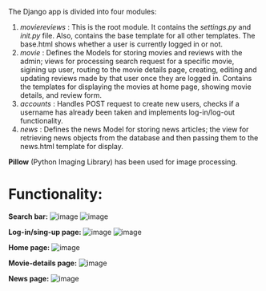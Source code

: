 The Django app is divided into four modules:
1.  *moviereviews* : This is the root module. It contains the *settings.py* and *_init.py_* file. Also, contains the base template for all other templates. The base.html shows whether a user is currently logged in or not.
2.  *movie* : Defines the Models for storing movies and reviews with the admin; views for processing search request for a specific movie, sigining up user, routing to the movie details page, creating, editing and updating reviews made by that user once they are logged in. Contains the templates for displaying the movies at home page, showing movie details, and review form.
3.  *accounts* : Handles POST request to create new users, checks if a username has already been taken and implements log-in/log-out functionality.
4.  *news* : Defines the news Model for storing news articles; the view for retrieving news objects from the database and then passing them to the news.html template for display.

__Pillow__ (Python Imaging Library) has been used for image processing.

# Functionality:
__Search bar:__ 
![image](https://github.com/hotair88/moviereviewsapp/assets/105349649/06638967-bd42-460a-8ed6-791ba34b3274)
![image](https://github.com/hotair88/moviereviewsapp/assets/105349649/1640d3ae-e96f-4a4e-9d16-56ccbe6304e3)


__Log-in/sing-up page:__ 
![image](https://github.com/hotair88/moviereviewsapp/assets/105349649/5fa34d16-3847-411c-ae8f-91087f35834b)
![image](https://github.com/hotair88/moviereviewsapp/assets/105349649/3d1a0887-0a3e-4cdf-98b0-eec175838f07)


__Home page:__ 
![image](https://github.com/hotair88/moviereviewsapp/assets/105349649/dab7ff78-3752-4d2b-b40e-d3e33cea0872)


__Movie-details page:__
![image](https://github.com/hotair88/moviereviewsapp/assets/105349649/bf36c750-ad72-47ab-b017-62b324326337)


__News page:__
![image](https://github.com/hotair88/moviereviewsapp/assets/105349649/03a685ab-daa4-4774-a8ae-1c95f304ab2b)










